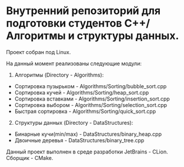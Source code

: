 # Внутренний репозиторий для подготовки студентов С++/Алгоритмы и структуры данных.

Проект собран под Linux.

На данный момент реализованы следующие модули:

1. Алгоритмы (Directory - Algorithms):
  * Сортировка пузырьком - Algorithms/Sorting/bubble_sort.cpp
  * Сортировка кучей     - Algorithms/Sorting/heap_sort.cpp
  * Сортировка вставками - Algorithms/Sorting/insertion_sort.cpp
  * Сортировка выбором   - Algorithms/Sorting/selection_sort.cpp
  * Быстрая сортировка   - Algorithms/Sorting/quick_sort.cpp
2. Структуры данных (Directory - DataStructures):
  * Бинарные кучи(min/max) - DataStructures/binary_heap.cpp
  * Двоичные деревья - DataStructures/binary_tree.cpp

Данный проект выполнен в среде разработки JetBrains - CLion. Сборщик - CMake.
